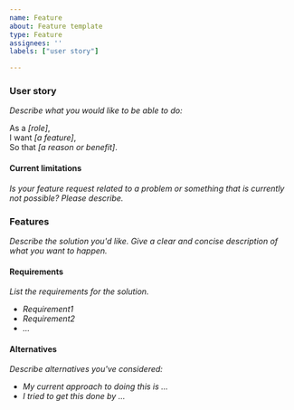 ```yaml
---
name: Feature
about: Feature template
type: Feature
assignees: ''
labels: ["user story"] 

---
```


### User story
*Describe what you would like to be able to do:*  
  
As a *[role]*,  
I want *[a feature]*,  
So that *[a reason or benefit]*.

#### Current limitations
*Is your feature request related to a problem or something that is currently not possible? Please describe.*

### Features
*Describe the solution you'd like. Give a clear and concise description of what you want to happen.*

#### Requirements
*List the requirements for the solution.*
- *Requirement1*
- *Requirement2*
- *...*

#### Alternatives
*Describe alternatives you've considered:*  
- *My current approach to  doing this is ...*
- *I tried to get this done by ...*
